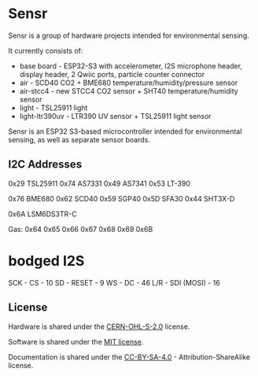 # Sensr

Sensr is a group of hardware projects intended for environmental
sensing.

It currently consists of:
- base board - ESP32-S3 with accelerometer, I2S microphone header, display header, 2 Qwiic ports, particle counter connector
- air - SCD40 CO2 + BME680 temperature/humidity/pressure sensor
- air-stcc4 - new STCC4 CO2 sensor + SHT40 temperature/humidity sensor
- light - TSL25911 light
- light-ltr390uv - LTR390 UV sensor + TSL25911 light sensor

Sensr is an ESP32 S3-based microcontroller intended for environmental sensing, as well as separate sensor boards.

## I2C Addresses

0x29 TSL25911
0x74 AS7331
0x49 AS7341
0x53 LT-390 

0x76 BME680
0x62 SCD40
0x59 SGP40
0x5D SFA30
0x44 SHT3X-D

0x6A LSM6DS3TR-C 

Gas:
0x64
0x65
0x66
0x67
0x68
0x69
0x6B


# bodged I2S
SCK - CS - 10
SD - RESET - 9
WS - DC - 46
L/R - SDI (MOSI) - 16

## License

Hardware is shared under the [CERN-OHL-S-2.0](CERN_OHL_S_v2.txt) license.

Software is shared under the [MIT license](MIT-LICENSE.txt).

Documentation is shared under the [CC-BY-SA-4.0](CC-BY-SA-4.0.txt) - Attribution-ShareAlike license.

